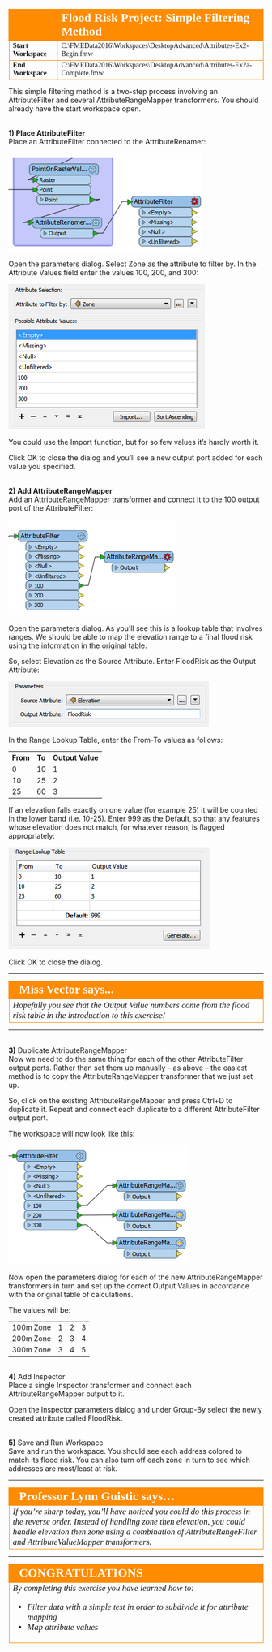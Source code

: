 <!--Exercise Section-->
<!--NB: In GitBook world we don't give a number to exercises-->

<table style="border-spacing: 0px;border-collapse: collapse;font-family:serif">
<tr>
<td style="vertical-align:middle;background-color:darkorange;border: 2px solid darkorange">
<i class="fa fa-cogs fa-lg fa-pull-left fa-fw" style="color:white;padding-right: 12px;vertical-align:text-top"></i>
<span style="color:white;font-size:x-large;font-weight: bold"></span>
</td>
<td style="border: 2px solid darkorange;background-color:darkorange;color:white">
<span style="color:white;font-size:x-large;font-weight: bold">Flood Risk Project: Simple Filtering Method</span>
</td>
</tr>

<tr>
<td style="border: 1px solid darkorange; font-weight: bold">Start Workspace</td>
<td style="border: 1px solid darkorange">C:\FMEData2016\Workspaces\DesktopAdvanced\Attributes-Ex2-Begin.fmw</td>
</tr>

<tr>
<td style="border: 1px solid darkorange; font-weight: bold">End Workspace</td>
<td style="border: 1px solid darkorange">C:\FMEData2016\Workspaces\DesktopAdvanced\Attributes-Ex2a-Complete.fmw</td>
</tr>

</table>

This simple filtering method is a two-step process involving an AttributeFilter and several AttributeRangeMapper transformers. You should already have the start workspace open.


<br>**1) Place AttributeFilter**
<br>Place an AttributeFilter connected to the AttributeRenamer:

![](./Images/Img5.41.Ex2a.AttributeFilterOnCanvas.png)

Open the parameters dialog. Select Zone as the attribute to filter by. In the Attribute Values field enter the values 100, 200, and 300:

![](./Images/Img5.42.Ex2a.AttributeFilterParameters.png)

You could use the Import function, but for so few values it’s hardly worth it.

Click OK to close the dialog and you’ll see a new output port added for each value you specified.


<br>**2) Add AttributeRangeMapper**
<br>Add an AttributeRangeMapper transformer and connect it to the 100 output port of the AttributeFilter:

![](./Images/Img5.43.Ex2a.AttributeRangeMapperOnCanvas.png)

Open the parameters dialog. As you’ll see this is a lookup table that involves ranges. We should be able to map the elevation range to a final flood risk using the information in the original table.

So, select Elevation as the Source Attribute. Enter FloodRisk as the Output Attribute:

![](./Images/Img5.44.Ex2a.AttributeRangeMapperParameters1.png)

In the Range Lookup Table, enter the From-To values as follows:

<table>
<tr><th>From</th><th>To</th><th>Output Value</th></tr>
<tr><td>0</td><td>10</td><td>1</td></tr>
<tr><td>10</td><td>25</td><td>2</td></tr>
<tr><td>25</td><td>60</td><td>3</td></tr>
</table>

If an elevation falls exactly on one value (for example 25) it will be counted in the lower band (i.e. 10-25). Enter 999 as the Default, so that any features whose elevation does not match, for whatever reason, is flagged appropriately:

![](./Images/Img5.45.Ex2a.AttributeRangeMapperParameters2.png)

Click OK to close the dialog.

---

<!--Person X Says Section-->

<table style="border-spacing: 0px">
<tr>
<td style="vertical-align:middle;background-color:darkorange;border: 2px solid darkorange">
<i class="fa fa-quote-left fa-lg fa-pull-left fa-fw" style="color:white;padding-right: 12px;vertical-align:text-top"></i>
<span style="color:white;font-size:x-large;font-weight: bold;font-family:serif">Miss Vector says...</span>
</td>
</tr>

<tr>
<td style="border: 1px solid darkorange">
<span style="font-family:serif; font-style:italic; font-size:larger">
Hopefully you see that the Output Value numbers come from the flood risk table in the introduction to this exercise!
</span>
</td>
</tr>
</table>

---

<br>**3)** Duplicate AttributeRangeMapper
<br>Now we need to do the same thing for each of the other AttributeFilter output ports. Rather than set them up manually – as above – the easiest method is to copy the AttributeRangeMapper transformer that we just set up.

So, click on the existing AttributeRangeMapper and press Ctrl+D to duplicate it. Repeat and connect each duplicate to a different AttributeFilter output port.

The workspace will now look like this:

![](./Images/Img5.46.Ex2a.AttributeRangeMappersx3.png)

Now open the parameters dialog for each of the new AttributeRangeMapper transformers in turn and set up the correct Output Values in accordance with the original table of calculations.

The values will be:

<table>
<tr><td>100m Zone</td><td>1</td><td>2</td><td>3</td></tr>
<tr><td>200m Zone</td><td>2</td><td>3</td><td>4</td></tr>
<tr><td>300m Zone</td><td>3</td><td>4</td><td>5</td></tr>
</table>


<br>**4)** Add Inspector
<br>Place a single Inspector transformer and connect each AttributeRangeMapper output to it.

Open the Inspector parameters dialog and under Group-By select the newly created attribute called FloodRisk.


<br>**5)** Save and Run Workspace
<br>Save and run the workspace. You should see each address colored to match its flood risk. You can also turn off each zone in turn to see which addresses are most/least at risk.

---

<table style="border-spacing: 0px">
<tr>
<td style="vertical-align:middle;background-color:darkorange;border: 2px solid darkorange">
<i class="fa fa-quote-left fa-lg fa-pull-left fa-fw" style="color:white;padding-right: 12px;vertical-align:text-top"></i>
<span style="color:white;font-size:x-large;font-weight: bold;font-family:serif">Professor Lynn Guistic says…</span>
</td>
</tr>

<tr>
<td style="border: 1px solid darkorange">
<span style="font-family:serif; font-style:italic; font-size:larger">
If you’re sharp today, you’ll have noticed you could do this process in the reverse order. Instead of handling zone then elevation, you could handle elevation then zone using a combination of AttributeRangeFilter and
AttributeValueMapper transformers.
</span>
</td>
</tr>
</table>

---

<!--Exercise Congratulations Section--> 

<table style="border-spacing: 0px">
<tr>
<td style="vertical-align:middle;background-color:darkorange;border: 2px solid darkorange">
<i class="fa fa-thumbs-o-up fa-lg fa-pull-left fa-fw" style="color:white;padding-right: 12px;vertical-align:text-top"></i>
<span style="color:white;font-size:x-large;font-weight: bold;font-family:serif">CONGRATULATIONS</span>
</td>
</tr>

<tr>
<td style="border: 1px solid darkorange">
<span style="font-family:serif; font-style:italic; font-size:larger">
By completing this exercise you have learned how to:
<ul><li>Filter data with a simple test in order to subdivide it for attribute mapping</li>
<li>Map attribute values</li></ul>
</span>
</td>
</tr>
</table>